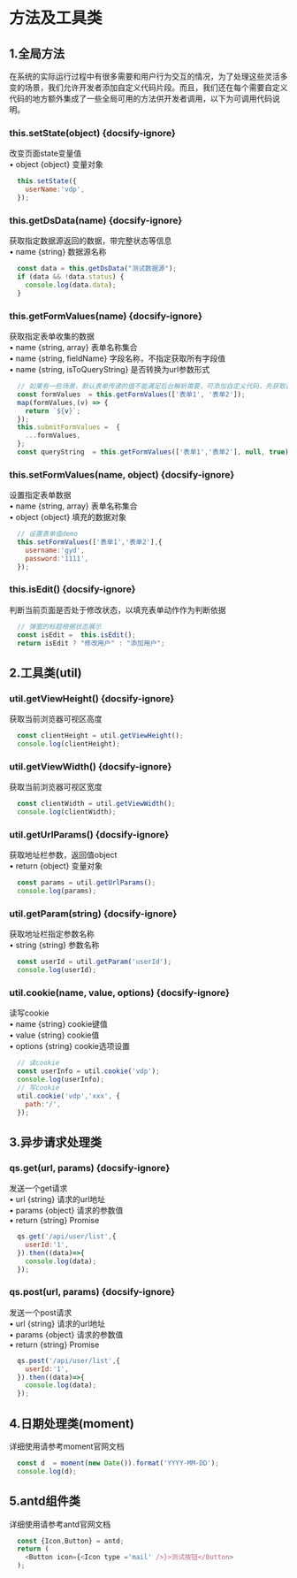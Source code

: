 # 方法及工具类

## 1.全局方法

在系统的实际运行过程中有很多需要和用户行为交互的情况，为了处理这些灵活多变的场景，我们允许开发者添加自定义代码片段。而且，我们还在每个需要自定义代码的地方额外集成了一些全局可用的方法供开发者调用，以下为可调用代码说明。

### this.setState(object) {docsify-ignore}
  改变页面state变量值  
  • <span class="token keyword">object</span> {object} 变量对象
```js
  this.setState({
    userName:'vdp',
  });
```

### this.getDsData(name) {docsify-ignore}
  获取指定数据源返回的数据，带完整状态等信息  
  • <span class="token keyword">name</span> {string} 数据源名称
```js
  const data = this.getDsData("测试数据源");
  if (data && !data.status) {
    console.log(data.data);
  }
```
### this.getFormValues(name) {docsify-ignore}
  获取指定表单收集的数据  
  • <span class="token keyword">name</span> {string, array} 表单名称集合  
  • <span class="token keyword">name</span> {string, fieldName} 字段名称，不指定获取所有字段值  
  • <span class="token keyword">name</span> {string, isToQueryString} 是否转换为url参数形式
```js
  // 如果有一些场景，默认表单传递的值不能满足后台解析需要，可添加自定义代码，先获取表单值，做处理以后传递给变量
  const formValues  = this.getFormValues(['表单1', '表单2']);
  map(formValues,(v) => {
    return `${v}`;
  });
  this.submitFormValues =  {
    ...formValues,
  };
  const queryString  = this.getFormValues(['表单1','表单2'], null, true);
```
### this.setFormValues(name, object) {docsify-ignore}
  设置指定表单数据  
  • <span class="token keyword">name</span> {string, array} 表单名称集合  
  • <span class="token keyword">object</span> {object} 填充的数据对象
```js
  // 设置表单值demo
  this.setFormValues(['表单1','表单2'],{
    username:'gyd',
    password:'1111',
  });
```
### this.isEdit() {docsify-ignore}
  判断当前页面是否处于修改状态，以填充表单动作作为判断依据  
```js
  // 弹窗的标题根据状态展示
  const isEdit =  this.isEdit();
  return isEdit ? "修改用户" : "添加用户";
```

## 2.工具类(util)

### util.getViewHeight() {docsify-ignore}
  获取当前浏览器可视区高度
```js
  const clientHeight = util.getViewHeight();
  console.log(clientHeight);
```

### util.getViewWidth() {docsify-ignore}
  获取当前浏览器可视区宽度
```js
  const clientWidth = util.getViewWidth();
  console.log(clientWidth);
```
### util.getUrlParams() {docsify-ignore}
  获取地址栏参数，返回值object  
  • <span class="token keyword">return</span> {object} 变量对象
```js
  const params = util.getUrlParams();
  console.log(params);
```
### util.getParam(string) {docsify-ignore}  
  获取地址栏指定参数名称  
  • <span class="token keyword">string</span> {string} 参数名称
```js
  const userId = util.getParam('userId');
  console.log(userId);
```
### util.cookie(name, value, options) {docsify-ignore}  
  读写cookie  
  • <span class="token keyword">name</span> {string} cookie键值  
  • <span class="token keyword">value</span> {string} cookie值  
  • <span class="token keyword">options</span> {string} cookie选项设置  
```js
  // 读cookie  
  const userInfo = util.cookie('vdp');
  console.log(userInfo);
  // 写cookie
  util.cookie('vdp','xxx', {
    path:'/',
  });
```
## 3.异步请求处理类

### qs.get(url, params) {docsify-ignore}
  发送一个get请求  
  • <span class="token keyword">url</span> {string} 请求的url地址  
  • <span class="token keyword">params</span> {object} 请求的参数值  
  • <span class="token keyword">return</span> {string} Promise  
```js
  qs.get('/api/user/list',{
    userId:'1',
  }).then((data)=>{
    console.log(data);
  });
```

### qs.post(url, params) {docsify-ignore}
  发送一个post请求  
  • <span class="token keyword">url</span> {string} 请求的url地址  
  • <span class="token keyword">params</span> {object} 请求的参数值  
  • <span class="token keyword">return</span> {string} Promise  
```js
  qs.post('/api/user/list',{
    userId:'1',
  }).then((data)=>{
    console.log(data);
  });
```
## 4.日期处理类(moment)
  详细使用请参考moment官网文档 

```js
  const d  = moment(new Date()).format('YYYY-MM-DD');
  console.log(d);
```
## 5.antd组件类
  详细使用请参考antd官网文档 

```js
  const {Icon,Button} = antd;
  return (
    <Button icon={<Icon type ='mail' />}>测试按钮</Button>
  );
```